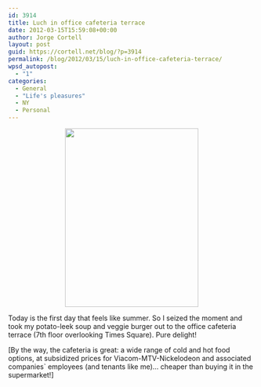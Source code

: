 ```yaml
---
id: 3914
title: Luch in office cafeteria terrace
date: 2012-03-15T15:59:08+00:00
author: Jorge Cortell
layout: post
guid: https://cortell.net/blog/?p=3914
permalink: /blog/2012/03/15/luch-in-office-cafeteria-terrace/
wpsd_autopost:
  - "1"
categories:
  - General
  - "Life's pleasures"
  - NY
  - Personal
---
```

<p style="text-align: center">
  <img class="aligncenter" title="lunch" src="https://lh6.googleusercontent.com/-NpGXfXwG4r4/T2DzRQxOLLI/AAAAAAAAAyU/tpPWZed_9QY/s606/20120314_145025.jpg" alt="" width="272" height="364" />
</p>

<p style="text-align: left">
  Today is the first day that feels like summer. So I seized the moment and took my potato-leek soup and veggie burger out to the office cafeteria terrace (7th floor overlooking Times Square). Pure delight!
</p>

<p style="text-align: left">
  [By the way, the cafeteria is great: a wide range of cold and hot food options, at subsidized prices for Viacom-MTV-Nickelodeon and associated companies` employees (and tenants like me)... cheaper than buying it in the supermarket!]
</p>